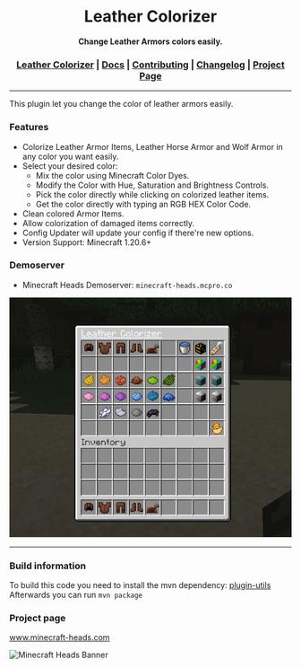 <div align="center">
<h1>Leather Colorizer</h1>
<strong>Change Leather Armors colors easily.</strong>
<h3>
    <a href="https://github.com/LordRazen/leather-colorizer/blob/main/README.md">Leather Colorizer</a>
    <span> | </span>
    <a href="https://github.com/LordRazen/leather-colorizer/blob/main/docs/DOCS.md">Docs</a>
    <span> | </span>
    <a href="https://github.com/LordRazen/leather-colorizer/blob/main/docs/CONTRIBUTING.md">Contributing</a>
    <span> | </span>
    <a href="https://github.com/LordRazen/leather-colorizer/blob/main/docs/CHANGELOG.md">Changelog</a>
    <span> | </span>
    <a href="https://www.spigotmc.org/resources/leather-colorizer.99462/" target="_blank">Project Page</a>
</h3>
</div>

<hr>

This plugin let you change the color of leather armors easily.

### Features

- Colorize Leather Armor Items, Leather Horse Armor and Wolf Armor in any color you want easily.
- Select your desired color:
    - Mix the color using Minecraft Color Dyes.
    - Modify the Color with Hue, Saturation and Brightness Controls.
    - Pick the color directly while clicking on colorized leather items.
    - Get the color directly with typing an RGB HEX Color Code.
- Clean colored Armor Items.
- Allow colorization of damaged items correctly.
- Config Updater will update your config if there're new options.
- Version Support: Minecraft 1.20.6+

### Demoserver

- Minecraft Heads Demoserver: `minecraft-heads.mcpro.co`

<img src="docs/LeatherColorizer.gif">

<hr>

### Build information
To build this code you need to install the mvn dependency: [plugin-utils](https://github.com/LordRazen/plugin-utils)
Afterwards you can run ``mvn package``

### Project page

www.minecraft-heads.com

![Minecraft Heads Banner](https://images.minecraft-heads.com/banners/minecraft-heads_halfbanner_234x60.png?_gl=1*10hu3m5*_ga*MTc5NjMwODg3OS4xNzA5MjEyNTg0*_ga_2RQ4VHKQYK*MTcwOTMxMTg3My43LjEuMTcwOTMxMTg5MC4wLjAuMA..)
